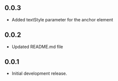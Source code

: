 ## 0.0.3
* Added textStyle parameter for the anchor element

## 0.0.2
* Updated README.md file

## 0.0.1
* Initial development release.
